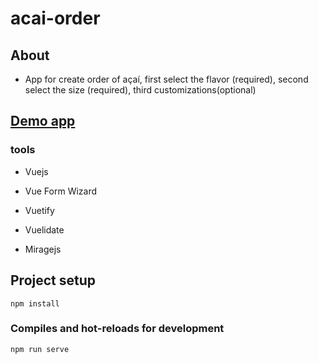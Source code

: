 # acai-order

## About 

 - App for create order of açaí, first select the flavor (required), second select the size (required), third customizations(optional)

## [Demo app](https://order-acai.netlify.app/) 

### tools 

- Vuejs

- Vue Form Wizard

- Vuetify 

- Vuelidate

- Miragejs

## Project setup
```
npm install
```

### Compiles and hot-reloads for development
```
npm run serve
```


